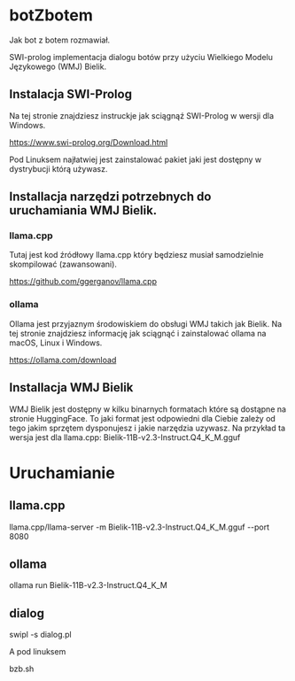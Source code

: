 # botZbotem
Jak bot z botem rozmawiał.

SWI-prolog implementacja dialogu botów przy użyciu Wielkiego Modelu Językowego (WMJ) Bielik.

## Instalacja SWI-Prolog

Na tej stronie znajdziesz instruckje jak sciągnąź SWI-Prolog w wersji dla Windows.

https://www.swi-prolog.org/Download.html

Pod Linuksem najłatwiej jest zainstalować pakiet jaki jest dostępny w dystrybucji którą używasz.

## Installacja narzędzi potrzebnych do uruchamiania WMJ Bielik.

### llama.cpp

Tutaj jest kod źródłowy llama.cpp który będziesz musiał samodzielnie skompilować (zawansowani).

https://github.com/ggerganov/llama.cpp

### ollama  

Ollama jest przyjaznym środowiskiem do obsługi WMJ takich jak Bielik.
Na tej stronie znajdziesz informację jak sciągnąć i zainstalować ollama na macOS, Linux i Windows.

https://ollama.com/download


## Installacja WMJ Bielik

WMJ Bielik jest dostępny w kilku binarnych formatach które są dostąpne na stronie HuggingFace.
To jaki format jest odpowiedni dla Ciebie zależy od tego jakim sprzętem dysponujesz i jakie narzędzia uzywasz.
Na przykład ta wersja jest dla llama.cpp:
Bielik-11B-v2.3-Instruct.Q4_K_M.gguf



# Uruchamianie

## llama.cpp

llama.cpp/llama-server  -m Bielik-11B-v2.3-Instruct.Q4_K_M.gguf --port 8080

## ollama

ollama run Bielik-11B-v2.3-Instruct.Q4_K_M


## dialog 

swipl -s dialog.pl

A pod linuksem

bzb.sh







